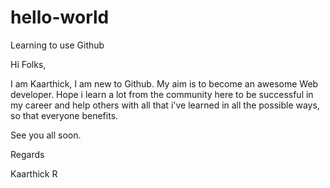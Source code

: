 # hello-world
Learning to use Github

Hi Folks,

I am Kaarthick, I am new to Github. My aim is to become an awesome Web developer. Hope i learn a lot from the community here to be successful in my career and help others with all that i've learned in all the possible ways, so that everyone benefits.

See you all soon.

Regards

Kaarthick R
